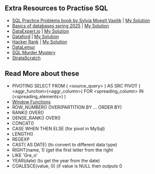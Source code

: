 ## **Extra Resources to Practise SQL**

- [SQL Practice Problems book by Sylvia Moestl Vasilik](http://www.sqlpracticeproblems.com) | [My Solution](sql_practise_problems_sylvia)
- [Basics of databases spring 2025](https://tikape.mooc.fi/kevat-2025/) | [My Solution](./mooc_sql_task/README.md)
- [DataExpert.io](https://www.dataexpert.io/questions) | [My Solution](dataexpert)
- [Dataford](https://dataford.io/learningpath/SQL-Practice-Problems) | [My Solution](dataford)
- [Hacker Rank](https://www.hackerrank.com/domains/sql) | [My Solution](hackerrank)
- [DataLemur](https://datalemur.com/)
- [SQL Murder Mystery](https://mystery.knightlab.com/)
- [StrataScratch](https://platform.stratascratch.com/coding?code_type=3&is_freemium=1)

## **Read More about these**

- PIVOTING
SELECT <columns> FROM
(
	<source_query>
) AS SRC
PIVOT
(
	<aggr_function>(<aggr_column>)
		FOR <spreading_column> IN (<spreading_elements>)
)
- [Window Functions](https://www.youtube.com/watch?v=xMWEVFC4FOk)
- ROW_NUMBER() OVER(PARTITION BY ... ORDER BY)  
- RANK() OVER()
- DENSE_RANK() OVER()
- CONCAT()
- CASE WHEN THEN ELSE (for pivot in MySql)
- LENGTH()
- REGEXP
- CAST( AS DATE)  (to convert to different data type)	
- RIGHT(name, 1) (get the first letter from the right
- LIKE 'Gre_n'
- YEAR(date) (to get the year from the date)
- COALESCE(value, 0)  (if value is NULL then outputs 0
